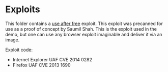 # Exploits

This folder contains a [use after free](https://www.owasp.org/index.php/Using_freed_memory) exploit.  This exploit was precanned for use as a proof of concept by Saumil Shah.  This is the exploit used in the demo, but one can use any browser exploit imaginable and deliver it via an image.


Exploit code:
* Internet Explorer UAF CVE 2014 0282
* Firefox UAF CVE 2013 1690

